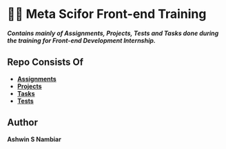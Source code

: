# 👨‍💻 Meta Scifor Front-end Training
***Contains mainly of Assignments, Projects, Tests and Tasks done during the training for Front-end Development Internship.***

## Repo Consists Of
- **[Assignments](./Assignments)**
- **[Projects](./Projects)**
- **[Tasks](./Tasks)**
- **[Tests](./Tests)**

## Author
**Ashwin S Nambiar**
  
